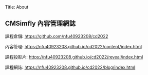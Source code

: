 Title: About

## CMSimfly 內容管理網誌

課程倉儲: <a href="https://github.com/nfu40923208/cd2022">https://github.com/nfu40923208/cd2022</a>

內容管理: <a href="https://nfu40923208.github.io/cd2022/content/index.html">https://nfu40923208.github.io/cd2022/content/index.html</a>

課程投影片: <a href="https://nfu40923208.github.io/cd2022/reveal/index.html">https://nfu40923208.github.io/cd2022/reveal/index.html</a>

課程網誌: <a href="https://nfu40923208.github.io/cd2022/blog/index.html">https://nfu40923208.github.io/cd2022/blog/index.html</a>








